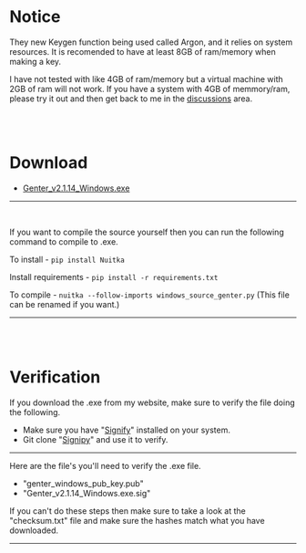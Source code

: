 # Notice
They new Keygen function being used called Argon, and it relies on system resources. It is recomended to have at least 8GB of ram/memory when making a key.

I have not tested with like 4GB of ram/memory but a virtual machine with 2GB of ram will not work. If you have a system with 4GB of memmory/ram, please try it out and then get back to me in the [discussions](https://github.com/therealOri/Genter/discussions/14) area.

<br />
<br />

# Download
- [Genter_v2.1.14_Windows.exe](https://therealori.tk/projects/genter/gen.html)
__ __

<br />

If you want to compile the source yourself then you can run the following command to compile to .exe.

To install - `pip install Nuitka`

Install requirements - `pip install -r requirements.txt`

To compile - `nuitka --follow-imports windows_source_genter.py` (This file can be renamed if you want.)
__ __

<br>
<br>

# Verification
If you download the .exe from my website, make sure to verify the file doing the following.

- Make sure you have "[Signify](https://github.com/aperezdc/signify)" installed on your system.
- Git clone "[Signipy](https://github.com/therealOri/Signipy)" and use it to verify.
__ __
Here are the file's you'll need to verify the .exe file.
- "genter_windows_pub_key.pub"
- "Genter_v2.1.14_Windows.exe.sig"

If you can't do these steps then make sure to take a look at the "checksum.txt" file and make sure the hashes match what you have downloaded.
__ __


<br>
<br>
<br>



